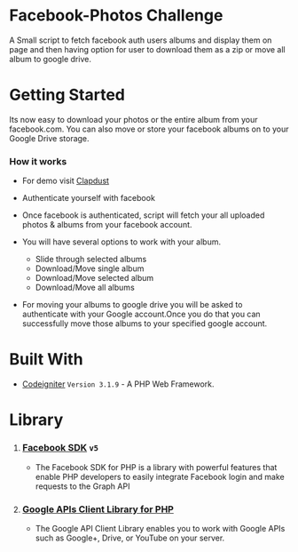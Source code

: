 # Facebook-Photos Challenge 

A Small script to fetch facebook auth users albums and display them on page and then having option for user to download them as a zip or move all album to google drive.

# Getting Started

Its now easy to download your photos or the entire album from your facebook.com. 
You can also move or store your facebook albums on to your Google Drive storage.

### How it works

- For demo visit [Clapdust](https://clapdust.com)

- Authenticate yourself with facebook

- Once facebook is authenticated, script will fetch your all uploaded photos & albums from your facebook account.

- You will have several options to work with your album.
  - Slide through selected albums
  - Download/Move single album
  - Download/Move selected album
  - Download/Move all albums

- For moving your albums to google drive you will be asked to authenticate with your Google account.Once you do that you can successfully move those albums to your specified google account.

# Built With

- [Codeigniter](https://codeigniter.com/) `Version 3.1.9` - A PHP Web Framework.

# Library

1. ### [Facebook SDK](https://developers.facebook.com/docs/reference/php/) `v5` 
    - The Facebook SDK for PHP is a library with powerful features that enable PHP developers to easily integrate Facebook login and make requests to the Graph API 
2. ### [Google APIs Client Library for PHP](http://developers.google.com/api-client-library/php) 
    - The Google API Client Library enables you to work with Google APIs such as Google+, Drive, or YouTube on your server.

<!-- # Unit Testing

Unit testing for this script is done using [unit codeigniter library](https://www.codeigniter.com/user_guide/libraries/unit_testing.html). -->

